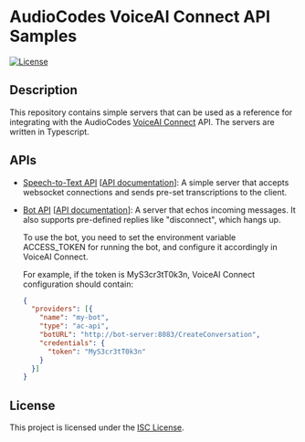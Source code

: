 # AudioCodes VoiceAI Connect API Samples

[![License](https://img.shields.io/badge/license-ISC-blue.svg)](LICENSE)

## Description

This repository contains simple servers that can be used as a reference for integrating with
the AudioCodes [VoiceAI Connect](https://techdocs.audiocodes.com/voice-ai-connect/) API.
The servers are written in Typescript.

## APIs

* [Speech-to-Text API](ac-stt-api) \[[API documentation](https://techdocs.audiocodes.com/voice-ai-connect/#VAIG_API/Speech-to-Text.htm)\]:
  A simple server that accepts websocket connections and sends pre-set transcriptions to the client.
* [Bot API](ac-bot-api) \[[API documentation](https://techdocs.audiocodes.com/voice-ai-connect/#VAIG_API/API_1.htm)\]:
  A server that echos incoming messages. It also supports pre-defined replies like "disconnect", which hangs up.

  To use the bot, you need to set the environment variable ACCESS_TOKEN for running the bot, and configure it accordingly in VoiceAI Connect.

  For example, if the token is MyS3cr3tT0k3n, VoiceAI Connect configuration should contain:
  ```json
  {
    "providers": [{
      "name": "my-bot",
      "type": "ac-api",
      "botURL": "http://bot-server:8083/CreateConversation",
      "credentials": {
        "token": "MyS3cr3tT0k3n"
      }
    }]
  }
  ```

## License

This project is licensed under the [ISC License](LICENSE).
